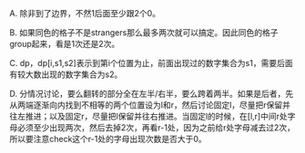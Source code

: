 A. 除非到了边界，不然1后面至少跟2个0。

B. 如果同色的格子不是strangers那么最多两次就可以搞定。因此同色的格子group起来，看是1次还是2次。

C. dp，dp[i,s1,s2]表示到第i个位置为止，前面出现过的数字集合为s1，需要后面有较大数出现的数字集合为s2。

D. 分情况讨论，要么翻转的部分全在左半/右半，要么跨着两半。如果是后者，先从两端逐渐向内找到不相等的两个位置设为l和r，然后讨论固定l，尽量把r保留并往左推进；以及固定r，尽量把l保留并往右推进。当固定l的时候，在[l,r]中间r处字母必须至少出现两次，然后去掉2次，再看r-1处，因为之前给r处字母减去过2次，所以要注意check这个r-1处的字母出现次数是否大于0。
